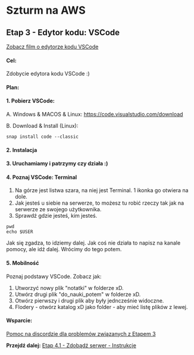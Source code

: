 # Szturm na AWS 

## Etap 3 - Edytor kodu: VSCode

[Zobacz film o edytorze kodu VSCode](http://bityl.pl/RwrVO)


#### Cel:
Zdobycie edytora kodu VSCode :)

#### Plan:

#### 1. Pobierz VSCode:

A. Windows & MACOS & Linux:
https://code.visualstudio.com/download

B. Download & Install (Linux):
```
snap install code --classic
```
#### 2. Instalacja

#### 3. Uruchamiamy i patrzymy czy działa :)

#### 4. Poznaj VSCode: Terminal

1. Na górze jest listwa szara, na niej jest Terminal. 1 ikonka go otwiera na dole.
2. Jak jesteś u siebie na serwerze, to możesz tu robić rzeczy tak jak na serwerze ze swojego użytkownika.
3. Sprawdź gdzie jesteś, kim jesteś.
```
pwd
echo $USER
```
Jak się zgadza, to idziemy dalej. Jak coś nie działa to napisz na kanale pomocy, ale idź dalej. Wrócimy do tego potem.

#### 5. Mobilność
Poznaj podstawy VSCode. Zobacz jak:
1. Utworzyć nowy plik "notatki" w folderze xD.
2. Utwórz drugi plik "do_nauki_potem" w folderze xD.
3. Otwórz pierwszy i drugi plik aby były jedncześnie widoczne.
4. Flodery - otwórz katalog xD jako folder - aby mieć listę plików z lewej.


#### Wsparcie:
[Pomoc na discordzie dla problemów związanych z Etapem 3](https://discord.gg/4aXe72bg4h)




**Przejdź dalej:** [Etap 4.1 - Zdobądź serwer - Instrukcje](http://bityl.pl/jNbnY)
